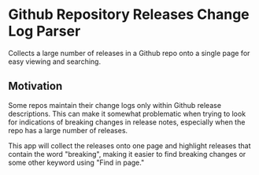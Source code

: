 # Github Repository Releases Change Log Parser

Collects a large number of releases in a Github repo onto a single page for easy viewing and searching.

## Motivation

Some repos maintain their change logs only within Github release descriptions. This can make it somewhat problematic when trying to look for indications of breaking changes in release notes, especially when the repo has a large number of releases.

This app will collect the releases onto one page and highlight releases that contain the word "breaking", making it easier to find breaking changes or some other keyword using "Find in page."
